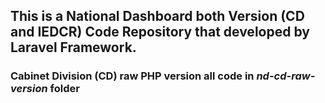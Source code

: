 <h2>This is a National Dashboard both Version (CD and IEDCR) Code Repository that developed by Laravel Framework.</h2>

<h3>Cabinet Division (CD) raw PHP version all code in <em>nd-cd-raw-version</em> folder</h3>